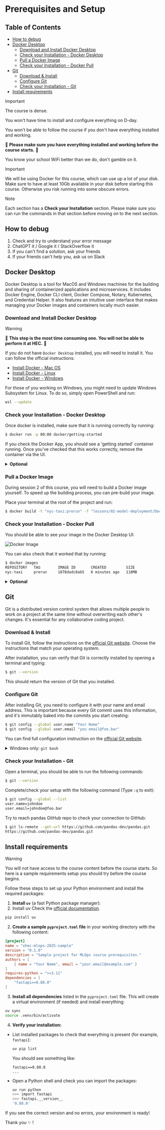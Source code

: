 # Prerequisites and Setup

## Table of Contents

- [How to debug](#how-to-debug)
- [Docker Desktop](#docker-desktop)
  - [Download and Install Docker Desktop](#download-and-install-docker-desktop)
  - [Check your Installation - Docker Desktop](#check-your-installation---docker-desktop)
  - [Pull a Docker Image](#pull-a-docker-image)
  - [Check your Installation - Docker Pull](#check-your-installation---docker-pull)
- [Git](#git)
  - [Download & Install](#download--install)
  - [Configure Git](#configure-git)
  - [Check your Installation - Git](#check-your-installation---git)
- [Install requirements](#install-requirements)

> [!Important]
> The course is dense.
>
> You won't have time to install and configure everything on D-day.
>
> You won't be able to follow the course if you don't have everything installed and working.
>
> 📣 **Please make sure you have everything installed and working before the course starts.** 📣
>
> You know your school WiFi better than we do, don't gamble on it.

> [!Important]
> We will be using Docker for this course, which can use up a lot of your disk.
> Make sure to have at least 10Gb available in your disk before starting this course. Otherwise you risk running into some obscure errors.

> [!Note]
> Each section has a **Check your Installation** section.
> Please make sure you can run the commands in that section before moving on to the next section.

## How to debug

1. Check and try to understand your error message
2. ChatGPT it / Google it / StackOverflow it
3. If you can't find a solution, ask your friends
4. If your friends can't help you, ask us on Slack

## Docker Desktop

Docker Desktop is a tool for MacOS and Windows machines for the building and sharing of containerized applications and microservices. It includes Docker Engine, Docker CLI client, Docker Compose, Notary, Kubernetes, and Credential Helper. It also features an intuitive user interface that makes managing your Docker images and containers locally much easier.

### Download and Install Docker Desktop

> [!Warning]
> 📣 **This step is the most time consuming one. You will not be able to perform it at HEC.** 📣

If you do not have `Docker Desktop` installed, you will need to install it. You can follow the official instructions:

- [Install Docker - Mac OS](https://docs.docker.com/desktop/install/mac-install/)
- [Install Docker - Linux](https://docs.docker.com/desktop/install/linux-install/)
- [Install Docker - Windows](https://docs.docker.com/desktop/install/windows-install/)

For those of you working on Windows, you might need to update Windows Subsystem for Linux. To do so, simply open PowerShell and run:

```bash
wsl --update
```

### Check your Installation - Docker Desktop

Once docker is installed, make sure that it is running correctly by running:

```bash
$ docker run -p 80:80 docker/getting-started
```

If you check the Docker App, you should see a 'getting started' container running. Once you've checked that this works correctly, remove the container via the UI.

<details>
    <summary><b>Optional</b></summary>
    You can also perform these operations directly from the command line, by running <code>docker ps</code> to check the running containers, <code>docker stop [CONTAINER-ID]</code> to stop it and <code>docker rm -f [CONTAINER-ID]</code> to remove it.
</details>

### Pull a Docker Image

During session 2 of this course, you will need to build a Docker image yourself. To speed up the building process, you can pre-build your image.

Place your terminal at the root of the project and run:

```bash
$ docker build -t "nyc-taxi:prerun" -f "lessons/02-model-deployment/Dockerfile.app" ./lessons/02-model-deployment
```

### Check your Installation - Docker Pull

You should be able to see your image in the Docker Desktop UI:

![Docker Image](./images/example_image.png)

You can also check that it worked that by running:

```bash
$ docker images
REPOSITORY   TAG        IMAGE ID       CREATED         SIZE
nyc-taxi     prerun     1878dadc8ab5   6 minutes ago   118MB
```

<details>
    <summary><b>Optional</b></summary>
    Once you've checked that this works correctly, remove the image by running in your terminal: <code>docker rmi [IMAGE ID]</code>
</details>

## Git


Git is a distributed version control system that allows multiple people to work on a project at the same time without overwriting each other's changes.
It's essential for any collaborative coding project.

### Download & Install

To install Git, follow the instructions on the [official Git website](https://git-scm.com/book/en/v2/Getting-Started-Installing-Git).
Choose the instructions that match your operating system.

After installation, you can verify that Git is correctly installed by opening a terminal and typing:

```bash
$ git --version
```

This should return the version of Git that you installed.

### Configure Git

After installing Git, you need to configure it with your name and email address.
This is important because every Git commit uses this information, and it's immutably baked into the commits you start creating:

```bash
$ git config --global user.name "Your Name"
$ git config --global user.email "you email@foo.bar"
```

You can find full configuration instruction on the [official Git website](https://git-scm.com/book/en/v2/Getting-Started-First-Time-Git-Setup).

<details>
  <summary>Windows only: <code>git bash</code></summary>

If you are using Windows, you can use PowerShell as your terminal.
But Powershell is limited and doesn't support all the commands we will use in this course.
You will need to install [`git bash`](https://gitforwindows.org/) to have access to all the commands we will use in this course.

Please carefully follow [instructions here](https://github.com/git-for-windows/git/releases/tag/v2.42.0.windows.2).

> [!Note]
> You can also use WSL terminal, but it's a bit more complicated to use.

</details>

### Check your Installation - Git

Open a terminal, you should be able to run the following commands:

```bash
$ git --version

```

Complete/check your setup with the following command (Type `:q` to exit):

```bash
$ git config --global --list
user.name=johndoe
user.email=johndoe@foo.bar
```

Try to reach pandas GitHub repo to check your connection to GitHub:

```bash
$ git ls-remote --get-url https://github.com/pandas-dev/pandas.git
https://github.com/pandas-dev/pandas.git
```



## Install requirements

> [!Warning]
> You will not have access to the course content before the course starts.
> So here is a sample requirements setup you should try before the course begins.

Follow these steps to set up your Python environment and install the required packages:

1. **Install `uv`** (a fast Python package manager):
1. Install uv
Check the [official documentation](https://docs.astral.sh/uv/pip/environments/).

  ```bash
  pip install uv
  ```
2. **Create a sample `pyproject.toml` file** in your working directory with the following content:

  ```toml
  [project]
  name = "xhec-mlops-2025-sample"
  version = "0.1.0"
  description = "Sample project for MLOps course prerequisites."
  authors = [
      { name = "Your Name", email = "your.email@example.com" }
  ]
  requires-python = ">=3.11"
  dependencies = [
      "fastapi==0.88.0"
  ]
  ```

3. **Install all dependencies** listed in the `pyproject.toml` file. This will create a virtual environment (if needed) and install everything:

```bash
uv sync
source .venv/bin/activate
```

4. **Verify your installation:**
  - List installed packages to check that everything is present (for example, `fastapi`):

    ```bash
    uv pip list
    ```
    You should see something like:
    ```
    fastapi==0.88.0
    ...
    ```

  - Open a Python shell and check you can import the packages:

    ```bash
    uv run python
    >>> import fastapi
    >>> fastapi.__version__
    '0.88.0'
    ```

If you see the correct version and no errors, your environment is ready!

Thank you ✨ !
